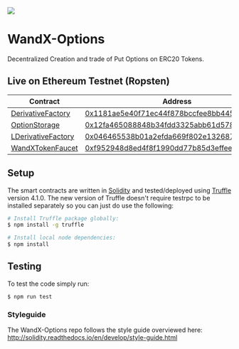 <a href="https://t.me/wandxbeta"><img src="https://img.shields.io/badge/2k+-telegram-blue.svg" target="_blank"></a>

# WandX-Options
Decentralized Creation and trade of Put Options on ERC20 Tokens.


## Live on Ethereum Testnet (Ropsten)

| Contract                                                         | Address                                                                                                                       |
| ---------------------------------------------------------------- | ----------------------------------------------------------------------------------------------------------------------------- |
| [DerivativeFactory](./contracts/DerivativeFactory.sol) | [0x1181ae5e40f71ec44f878bccfee8bb4459dfb6aa](https://ropsten.etherscan.io/address/0x1181ae5e40f71ec44f878bccfee8bb4459dfb6aa) |
| [OptionStorage](./contracts/storage/OptionStorage.sol) | [0x12fa465088848b34fdd3325abb61d5787a3970f5](https://ropsten.etherscan.io/address/0x12fa465088848b34fdd3325abb61d5787a3970f5) |
| [LDerivativeFactory](./contracts/libraries/LDerivativeFactory.sol) | [0x046465538b01a2efda669f802e132687b006f585](https://ropsten.etherscan.io/address/0x046465538b01a2efda669f802e132687b006f585)|
| [WandXTokenFaucet](./contracts/libraries/WandXTokenFaucet.sol) | [0xf952948d8ed4f8f1990dd77b85d3effeecfe2c0c](https://ropsten.etherscan.io/address/0xf952948d8ed4f8f1990dd77b85d3effeecfe2c0c)|


## Setup

The smart contracts are written in [Solidity][solidity] and tested/deployed
using [Truffle][truffle] version 4.1.0. The new version of Truffle doesn't
require testrpc to be installed separately so you can just do use the following:

```bash
# Install Truffle package globally:
$ npm install -g truffle

# Install local node dependencies:
$ npm install
```

## Testing

To test the code simply run:

```
$ npm run test
```

### Styleguide

The WandX-Options repo follows the style guide overviewed here:
http://solidity.readthedocs.io/en/develop/style-guide.html

[wandx]: https://wandx.co
[ethereum]: https://www.ethereum.org/
[solidity]: https://solidity.readthedocs.io/en/develop/
[truffle]: http://truffleframework.com/
[testrpc]: https://github.com/ethereumjs/testrpc
